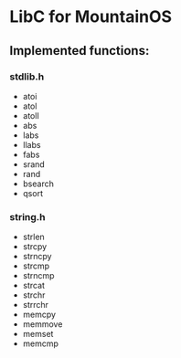 <h1>LibC for MountainOS</h1>

<h2>Implemented functions:</h2>

<h3>stdlib.h</h3>
<ul>
  <li>atoi</li>
  <li>atol</li>
  <li>atoll</li>
  <li>abs</li>
  <li>labs</li>
  <li>llabs</li>
  <li>fabs</li>
  <li>srand</li>
  <li>rand</li>
  <li>bsearch</li>
  <li>qsort</li>
</ul>
<h3>string.h</h3>
<ul>
  <li>strlen</li>
  <li>strcpy</li>
  <li>strncpy</li>
  <li>strcmp</li>
  <li>strncmp</li>
  <li>strcat</li>
  <li>strchr</li>
  <li>strrchr</li>
  <li>memcpy</li>
  <li>memmove</li>
  <li>memset</li>
  <li>memcmp</li>
</ul>
